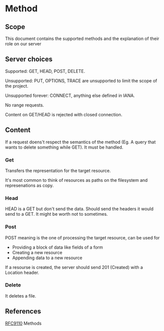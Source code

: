 # Method

## Scope

This document contains the supported methods and the explanation of their role on our server

## Server choices

Supported: GET, HEAD, POST, DELETE.

Unsupported: PUT, OPTIONS, TRACE are unsupported to limit the scope of the project.

Unsupported forever: CONNECT, anything else defined in IANA.

No range requests.

Content on GET/HEAD is rejected with closed connection.

## Content

If a request doens't respect the semantics of the method (Eg. A query that wants to delete something while GET). It must be handled.

### Get

Transfers the representation for the target resource.

It's most common to think of resources as paths on the filesystem and represenations as copy.

### Head

HEAD is a GET but don't send the data. Should send the headers it would send to a GET. It might be worth not to sometimes.

### Post

POST meaning is the one of processing the target resource, can be used for

- Providing a block of data like fields of a form
- Creating a new resource
- Appending data to a new resource

If a resourse is created, the server should send 201 (Created) with a Location header.

### Delete

It deletes a file.

## References

[RFC9110](https://datatracker.ietf.org/doc/html/rfc9110#name-methods) Methods